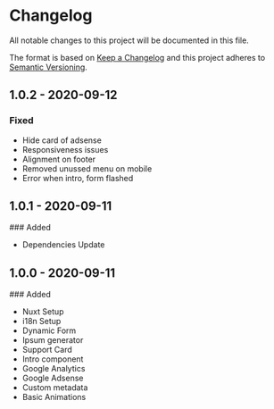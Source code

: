 # Changelog

All notable changes to this project will be documented in this file.

The format is based on [Keep a Changelog](http://keepachangelog.com/en/1.0.0/)
and this project adheres to [Semantic Versioning](http://semver.org/spec/v2.0.0.html).

## 1.0.2 - 2020-09-12

### Fixed

- Hide card of adsense
- Responsiveness issues
- Alignment on footer
- Removed unussed menu on mobile
- Error when intro, form flashed

## 1.0.1 - 2020-09-11

### Added

- Dependencies Update

## 1.0.0 - 2020-09-11

### Added

- Nuxt Setup
- i18n Setup
- Dynamic Form
- Ipsum generator
- Support Card
- Intro component
- Google Analytics
- Google Adsense
- Custom metadata
- Basic Animations
